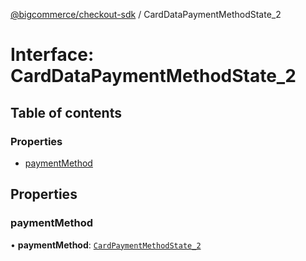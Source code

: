 [@bigcommerce/checkout-sdk](../README.md) / CardDataPaymentMethodState_2

# Interface: CardDataPaymentMethodState\_2

## Table of contents

### Properties

- [paymentMethod](CardDataPaymentMethodState_2.md#paymentmethod)

## Properties

### paymentMethod

• **paymentMethod**: [`CardPaymentMethodState_2`](CardPaymentMethodState_2.md)
